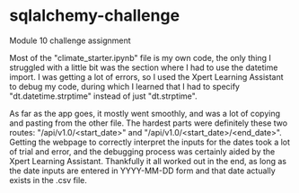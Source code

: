 # sqlalchemy-challenge
Module 10 challenge assignment

Most of the "climate_starter.ipynb" file is my own code, the only thing I struggled with a little bit was the section where I had to use the datetime import. I was getting a lot of errors, so I used the Xpert Learning Assistant to debug my code, during which I learned that I had to specify "dt.datetime.strptime" instead of just "dt.strptime". 

As far as the app goes, it mostly went smoothly, and was a lot of copying and pasting from the other file. The hardest parts were definitely these two routes: "/api/v1.0/<start_date>" and "/api/v1.0/<start_date>/<end_date>". Getting the webpage to correctly interpret the inputs for the dates took a lot of trial and error, and the debugging process was certainly aided by the Xpert Learning Assistant. Thankfully it all worked out in the end, as long as the date inputs are entered in YYYY-MM-DD form and that date actually exists in the .csv file. 